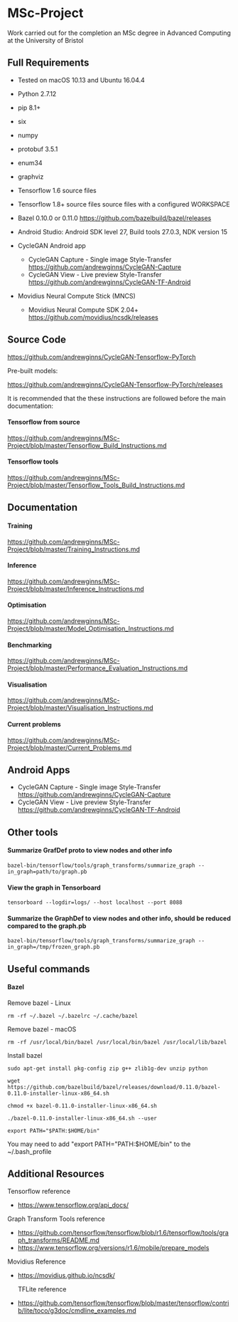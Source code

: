 # MSc-Project
Work carried out for the completion an MSc degree in Advanced Computing at the University of Bristol

## Full Requirements

- Tested on macOS 10.13 and Ubuntu 16.04.4

- Python 2.7.12

- pip 8.1+

- six

- numpy

- protobuf 3.5.1

- enum34

- graphviz

- Tensorflow 1.6 source files

- Tensorflow 1.8+ source files source files with a configured WORKSPACE

- Bazel 0.10.0 or 0.11.0 https://github.com/bazelbuild/bazel/releases

- Android Studio: Android SDK level 27, Build tools 27.0.3, NDK version 15

- CycleGAN Android app

  - CycleGAN Capture - Single image Style-Transfer <https://github.com/andrewginns/CycleGAN-Capture>
  - CycleGAN View - Live preview Style-Transfer <https://github.com/andrewginns/CycleGAN-TF-Android>
- Movidius Neural Compute Stick (MNCS) 

  - Movidius Neural Compute SDK 2.04+ https://github.com/movidius/ncsdk/releases

## Source Code

https://github.com/andrewginns/CycleGAN-Tensorflow-PyTorch

Pre-built models:

https://github.com/andrewginns/CycleGAN-Tensorflow-PyTorch/releases

It is recommended that the these instructions are followed before the main documentation:

#### Tensorflow from source

https://github.com/andrewginns/MSc-Project/blob/master/Tensorflow_Build_Instructions.md

#### Tensorflow tools

https://github.com/andrewginns/MSc-Project/blob/master/Tensorflow_Tools_Build_Instructions.md



## Documentation

#### Training

https://github.com/andrewginns/MSc-Project/blob/master/Training_Instructions.md

#### Inference

https://github.com/andrewginns/MSc-Project/blob/master/Inference_Instructions.md

#### Optimisation

https://github.com/andrewginns/MSc-Project/blob/master/Model_Optimisation_Instructions.md

#### Benchmarking

https://github.com/andrewginns/MSc-Project/blob/master/Performance_Evaluation_Instructions.md

#### Visualisation

https://github.com/andrewginns/MSc-Project/blob/master/Visualisation_Instructions.md

#### Current problems

https://github.com/andrewginns/MSc-Project/blob/master/Current_Problems.md



## Android Apps

  * CycleGAN Capture - Single image Style-Transfer https://github.com/andrewginns/CycleGAN-Capture
  * CycleGAN View - Live preview Style-Transfer https://github.com/andrewginns/CycleGAN-TF-Android



## Other tools

#### Summarize GrafDef proto to view nodes and other info

```
bazel-bin/tensorflow/tools/graph_transforms/summarize_graph --in_graph=path/to/graph.pb
```

#### View the graph in Tensorboard

```
tensorboard --logdir=logs/ --host localhost --port 8088
```

#### Summarize the GraphDef to view nodes and other info, should be reduced compared to the graph.pb

```
bazel-bin/tensorflow/tools/graph_transforms/summarize_graph --in_graph=/tmp/frozen_graph.pb
```



## Useful commands

#### Bazel

  Remove bazel - Linux

```
rm -rf ~/.bazel ~/.bazelrc ~/.cache/bazel
```

  Remove bazel - macOS

```
rm -rf /usr/local/bin/bazel /usr/local/bin/bazel /usr/local/lib/bazel
```

  Install bazel

```
sudo apt-get install pkg-config zip g++ zlib1g-dev unzip python

wget https://github.com/bazelbuild/bazel/releases/download/0.11.0/bazel-0.11.0-installer-linux-x86_64.sh

chmod +x bazel-0.11.0-installer-linux-x86_64.sh

./bazel-0.11.0-installer-linux-x86_64.sh --user

export PATH="$PATH:$HOME/bin"
```
You may need to add "export PATH="PATH:$HOME/bin" to the ~/.bash_profile


## Additional Resources

Tensorflow reference

* https://www.tensorflow.org/api_docs/

Graph Transform Tools reference

- https://github.com/tensorflow/tensorflow/blob/r1.6/tensorflow/tools/graph_transforms/README.md
- https://www.tensorflow.org/versions/r1.6/mobile/prepare_models

Movidius Reference

- https://movidius.github.io/ncsdk/

  TFLite reference

- https://github.com/tensorflow/tensorflow/blob/master/tensorflow/contrib/lite/toco/g3doc/cmdline_examples.md

